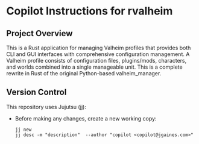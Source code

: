 # Copilot Instructions for rvalheim

## Project Overview
This is a Rust application for managing Valheim profiles that provides both CLI and GUI interfaces with comprehensive configuration management. A Valheim profile consists of configuration files, plugins/mods, characters, and worlds combined into a single manageable unit. This is a complete rewrite in Rust of the original Python-based valheim_manager.

## Version Control
This repository uses Jujutsu (jj):
- Before making any changes, create a new working copy:
    ```shell
    jj new
    jj desc -m "description"  --author "copilot <copilot@jgaines.com>"
    ```
